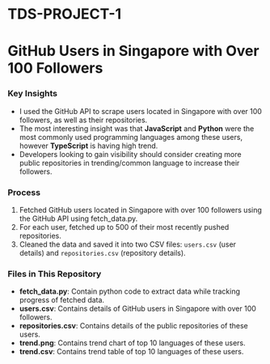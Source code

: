 # TDS-PROJECT-1
# GitHub Users in Singapore with Over 100 Followers

### Key Insights

- I used the GitHub API to scrape users located in Singapore with over 100 followers, as well as their repositories.
- The most interesting insight was that **JavaScript** and **Python** were the most commonly used programming languages among these users, however **TypeScript** is having high trend.
- Developers looking to gain visibility should consider creating more public repositories in trending/common language to increase their followers.

### Process

1. Fetched GitHub users located in Singapore with over 100 followers using the GitHub API using fetch_data.py.
2. For each user, fetched up to 500 of their most recently pushed repositories.
3. Cleaned the data and saved it into two CSV files: `users.csv` (user details) and `repositories.csv` (repository details).

### Files in This Repository

- **fetch_data.py**: Contain python code to extract data while tracking progress of fetched data. 
- **users.csv**: Contains details of GitHub users in Singapore with over 100 followers.
- **repositories.csv**: Contains details of the public repositories of these users.
- **trend.png**: Contains trend chart of top 10 languages of these users.
- **trend.csv**: Contains trend table of top 10 languages of these users.
